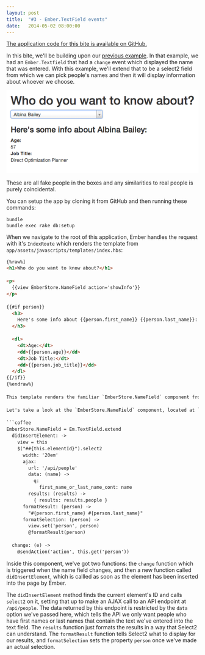 ```yaml
---
layout: post
title:  "#3 - Ember.TextField events"
date:   2014-05-02 08:00:00
---
```


[The application code for this bite is available on GitHub.](https://github.com/emberbites/3-ember-and-select2)

In this bite, we'll be building upon our [previous example](http://emberbites.com/2014/05/01/ember-textfield-events.html). In that example, we had an `Ember.Textfield` that had a `change` event which displayed the name that was entered. With this example, we'll extend that to be a select2 field from which we can pick people's names and then it will display information about whoever we choose.

![Info box](/images/2014-05-02/info_box.png)

These are all fake people in the boxes and any similarities to real people is purely coincidental.

You can setup the app by cloning it from GitHub and then running these commands:

```
bundle
bundle exec rake db:setup
```

When we navigate to the root of this application, Ember handles the request with it's `IndexRoute` which renders the template from `app/assets/javascripts/templates/index.hbs`:

```html
{%raw%]
<h1>Who do you want to know about?</h1>

<p>
  {{view EmberStore.NameField action='showInfo'}}
</p>

{{#if person}}
  <h3>
    Here's some info about {{person.first_name}} {{person.last_name}}:
  </h3>

  <dl>
    <dt>Age:</dt>
    <dd>{{person.age}}</dd>
    <dt>Job Title:</dt>
    <dd>{{person.job_title}}</dd>
  </dl>
{{/if}}
{%endraw%}

This template renders the familiar `EmberStore.NameField` component from Bite #2, but uses the `showInfo` action instead. The idea about this template is the same: the `showInfo` action should set the `person` property, and then once that's set we should be able to display some content in the page.

Let's take a look at the `EmberStore.NameField` component, located at `app/assets/templates/components/name_field.js.coffee`:

```coffee
EmberStore.NameField = Em.TextField.extend
  didInsertElement: ->
    view = this
    $("##{this.elementId}").select2
      width: '20em'
      ajax: 
        url: '/api/people'
        data: (name) ->
          q:
            first_name_or_last_name_cont: name
        results: (results) ->
          { results: results.people }
      formatResult: (person) ->
        "#{person.first_name} #{person.last_name}"
      formatSelection: (person) ->
        view.set('person', person)
        @formatResult(person)

  change: (e) ->
    @sendAction('action', this.get('person'))
```

Inside this component, we've got two functions: the `change` function which is triggered when the name field changes, and then a new function called `didInsertElement`, which is callled as soon as the element has been inserted into the page by Ember.

The `didInsertElement` method finds the current element's ID and calls `select2` on it, setting that up to make an AJAX call to an API endpoint at `/api/people`. The data returned by this endpoint is restricted by the `data` option we've passed here, which tells the API we only want people who have first names or last names that contain the text we've entered into the text field. The `results` function just formats the results in a way that Select2 can understand. The `formatResult` function tells Select2 what to display for our results, and `formatSelection` sets the property `person` once we've made an actual selection.

